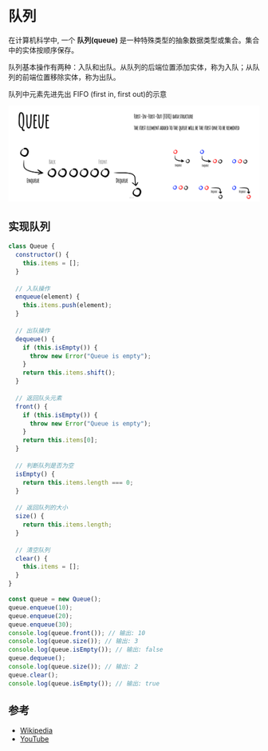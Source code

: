 # 队列

在计算机科学中, 一个 **队列(queue)** 是一种特殊类型的抽象数据类型或集合。集合中的实体按顺序保存。

队列基本操作有两种：入队和出队。从队列的后端位置添加实体，称为入队；从队列的前端位置移除实体，称为出队。


队列中元素先进先出 FIFO (first in, first out)的示意

![Queue](./images/queue.jpeg)


## 实现队列

```js
class Queue {
  constructor() {
    this.items = [];
  }

  // 入队操作
  enqueue(element) {
    this.items.push(element);
  }

  // 出队操作
  dequeue() {
    if (this.isEmpty()) {
      throw new Error("Queue is empty");
    }
    return this.items.shift();
  }

  // 返回队头元素
  front() {
    if (this.isEmpty()) {
      throw new Error("Queue is empty");
    }
    return this.items[0];
  }

  // 判断队列是否为空
  isEmpty() {
    return this.items.length === 0;
  }

  // 返回队列的大小
  size() {
    return this.items.length;
  }

  // 清空队列
  clear() {
    this.items = [];
  }
}

```

```js
const queue = new Queue();
queue.enqueue(10);
queue.enqueue(20);
queue.enqueue(30);
console.log(queue.front()); // 输出: 10
console.log(queue.size()); // 输出: 3
console.log(queue.isEmpty()); // 输出: false
queue.dequeue();
console.log(queue.size()); // 输出: 2
queue.clear();
console.log(queue.isEmpty()); // 输出: true
```

## 参考

- [Wikipedia](https://en.wikipedia.org/wiki/Queue_(abstract_data_type))
- [YouTube](https://www.youtube.com/watch?v=wjI1WNcIntg&list=PLLXdhg_r2hKA7DPDsunoDZ-Z769jWn4R8&index=3&)
